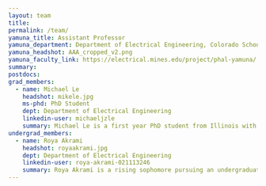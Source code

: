 ```yaml
---
layout: team
title:
permalink: /team/
yamuna_title: Assistant Professor
yamuna_department: Department of Electrical Engineering, Colorado School of Mines
yamuna_headshot: AAA_cropped_v2.png
yamuna_faculty_link: https://electrical.mines.edu/project/phal-yamuna/
summary:
postdocs:
grad_members:
  - name: Michael Le
    headshot: mikele.jpg
    ms-phd: PhD Student
    dept: Department of Electrical Engineering
    linkedin-user: michaeljzle
    summary: Michael Le is a first year PhD student from Illinois with a focus on optical design. He received his B.S. in Engineering Physics from The Colorado School of Mines in 2019. Prior to starting his graduate program, he worked in several Aerospace startups focusing on novel systems design and alternative energy storage. Outside of school, he enjoys fly fishing, hanging out with his dog, and working on projects in his basement.
undergrad_members:
  - name: Roya Akrami
    headshot: royaakrami.jpg
    dept: Department of Electrical Engineering
    linkedin-user: roya-akrami-021113246
    summary: Roya Akrami is a rising sophomore pursuing an undergraduate degree in Electrical Engineering. She is a recipient of the FIRST scholar award and the SURF scholar award from the Colorado School of Mines, which support her involvement in research projects. Recently, Roya achieved 3rd place presenting at the Mines' Spring 2024 Undergraduate Research Symposium. Outside of her academic work, she enjoys crocheting and cooking and is always excited to share her latest creations.
---
```

<!-- To Use this page, copy and paste template below or an entry above to add a member and the website should auto update. Make sure the variable is nested within postdocs, undergrad_members or grad_members. Lab Alumni are added at the bottom.-->

<!--
Postdocs
- name: [name]
  headshot: [headshot file name]
  dept: [department/major]
  linkedin-user: [linkedin username]
  summary: [text here]

Graduate Students
- name: [name]
  headshot: [headshot file name]
  ms-phd: [MS/PhD Student?]
  dept: [department/major]
  linkedin-user: [linkedin username]
  summary: [text here]

Undergraduate Students
- name: [name]
  headshot: [headshot file name]
  ms-phd: Undergraduate Student
  dept: [department/major]
  linkedin-user: [linkedin username]
  summary: [text here]

-->

<!-- Add Lab Alumni Below-->
<!--
## Lab Alumni ##
Someone Who Worked Here - MS Student (2021)
-->
